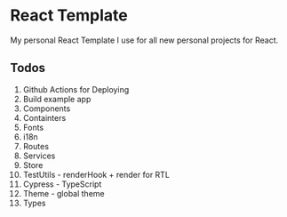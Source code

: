 # React Template

My personal React Template I use for all new personal projects for React.

## Todos

1. Github Actions for Deploying
2. Build example app
3. Components
4. Containters
5. Fonts
6. i18n
7. Routes
8. Services
9. Store
10. TestUtils - renderHook + render for RTL
11. Cypress - TypeScript
12. Theme - global theme
13. Types
